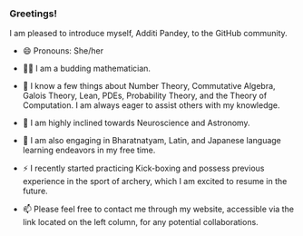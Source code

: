 ### Greetings!

<!--
**cyclotomicextension/cyclotomicextension** is a ✨ _special_ ✨ repository because its `README.md` (this file) appears on your GitHub profile.--> 

I am pleased to introduce myself, Additi Pandey, to the GitHub community. 

- 😄 Pronouns: She/her
- 👨‍💻 I am a budding mathematician.
- 💬 I know a few things about Number Theory, Commutative Algebra, Galois Theory, Lean, PDEs, Probability Theory, and the Theory of Computation. I am always eager to assist others with my knowledge.
- 🧠 I am highly inclined towards Neuroscience and Astronomy.
- 🌱 I am also engaging in Bharatnatyam, Latin, and Japanese language learning endeavors in my free time.
- ⚡  I recently started practicing Kick-boxing and possess previous experience in the sport of archery, which I am excited to resume in the future. 

- 📫 Please feel free to contact me through my website, accessible via the link located on the left column, for any potential collaborations.

